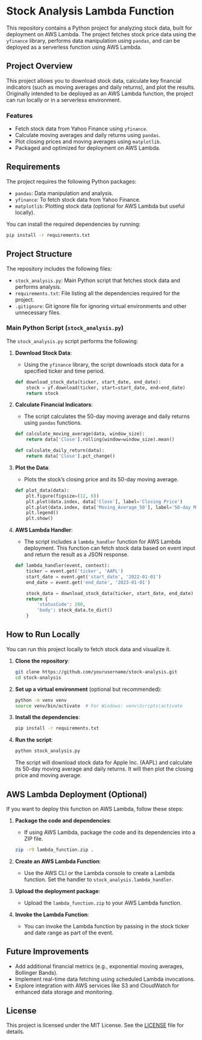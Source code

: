 # Stock Analysis Lambda Function

This repository contains a Python project for analyzing stock data, built for deployment on AWS Lambda. The project fetches stock price data using the `yfinance` library, performs data manipulation using `pandas`, and can be deployed as a serverless function using AWS Lambda.

## Project Overview

This project allows you to download stock data, calculate key financial indicators (such as moving averages and daily returns), and plot the results. Originally intended to be deployed as an AWS Lambda function, the project can run locally or in a serverless environment.

### Features
- Fetch stock data from Yahoo Finance using `yfinance`.
- Calculate moving averages and daily returns using `pandas`.
- Plot closing prices and moving averages using `matplotlib`.
- Packaged and optimized for deployment on AWS Lambda.

## Requirements

The project requires the following Python packages:

- `pandas`: Data manipulation and analysis.
- `yfinance`: To fetch stock data from Yahoo Finance.
- `matplotlib`: Plotting stock data (optional for AWS Lambda but useful locally).

You can install the required dependencies by running:

```bash
pip install -r requirements.txt
```

## Project Structure


The repository includes the following files:

- `stock_analysis.py`: Main Python script that fetches stock data and performs analysis.
- `requirements.txt`: File listing all the dependencies required for the project.
- `.gitignore`: Git ignore file for ignoring virtual environments and other unnecessary files.

### Main Python Script (`stock_analysis.py`)

The `stock_analysis.py` script performs the following:

1. **Download Stock Data**:
    - Using the `yfinance` library, the script downloads stock data for a specified ticker and time period.
    
    ```python
    def download_stock_data(ticker, start_date, end_date):
        stock = yf.download(ticker, start=start_date, end=end_date)
        return stock
    ```

2. **Calculate Financial Indicators**:
    - The script calculates the 50-day moving average and daily returns using `pandas` functions.

    ```python
    def calculate_moving_average(data, window_size):
        return data['Close'].rolling(window=window_size).mean()

    def calculate_daily_return(data):
        return data['Close'].pct_change()
    ```

3. **Plot the Data**:
    - Plots the stock’s closing price and its 50-day moving average.

    ```python
    def plot_data(data):
        plt.figure(figsize=(12, 6))
        plt.plot(data.index, data['Close'], label='Closing Price')
        plt.plot(data.index, data['Moving_Average_50'], label='50-day Moving Average')
        plt.legend()
        plt.show()
    ```

4. **AWS Lambda Handler**:
    - The script includes a `lambda_handler` function for AWS Lambda deployment. This function can fetch stock data based on event input and return the result as a JSON response.

    ```python
    def lambda_handler(event, context):
        ticker = event.get('ticker', 'AAPL')
        start_date = event.get('start_date', '2022-01-01')
        end_date = event.get('end_date', '2023-01-01')

        stock_data = download_stock_data(ticker, start_date, end_date)
        return {
            'statusCode': 200,
            'body': stock_data.to_dict()
        }
    ```

## How to Run Locally

You can run this project locally to fetch stock data and visualize it.

1. **Clone the repository**:

    ```bash
    git clone https://github.com/yourusername/stock-analysis.git
    cd stock-analysis
    ```

2. **Set up a virtual environment** (optional but recommended):

    ```bash
    python -m venv venv
    source venv/bin/activate  # For Windows: venv\Scripts\activate
    ```

3. **Install the dependencies**:

    ```bash
    pip install -r requirements.txt
    ```

4. **Run the script**:

    ```bash
    python stock_analysis.py
    ```

   The script will download stock data for Apple Inc. (AAPL) and calculate its 50-day moving average and daily returns. It will then plot the closing price and moving average.

## AWS Lambda Deployment (Optional)

If you want to deploy this function on AWS Lambda, follow these steps:

1. **Package the code and dependencies**:
    - If using AWS Lambda, package the code and its dependencies into a ZIP file.
    
    ```bash
    zip -r9 lambda_function.zip .
    ```

2. **Create an AWS Lambda Function**:
    - Use the AWS CLI or the Lambda console to create a Lambda function. Set the handler to `stock_analysis.lambda_handler`.

3. **Upload the deployment package**:
    - Upload the `lambda_function.zip` to your AWS Lambda function.

4. **Invoke the Lambda Function**:
    - You can invoke the Lambda function by passing in the stock ticker and date range as part of the event.

## Future Improvements
- Add additional financial metrics (e.g., exponential moving averages, Bollinger Bands).
- Implement real-time data fetching using scheduled Lambda invocations.
- Explore integration with AWS services like S3 and CloudWatch for enhanced data storage and monitoring.

## License

This project is licensed under the MIT License. See the [LICENSE](LICENSE) file for details.
